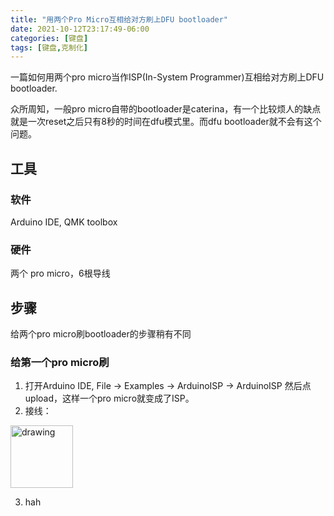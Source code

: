 ```yaml
---
title: "用两个Pro Micro互相给对方刷上DFU bootloader"
date: 2021-10-12T23:17:49-06:00
categories: [键盘]
tags: [键盘,克制化]
---
```

一篇如何用两个pro micro当作ISP(In-System Programmer)互相给对方刷上DFU bootloader.
<!--more-->

众所周知，一般pro micro自带的bootloader是caterina，有一个比较烦人的缺点就是一次reset之后只有8秒的时间在dfu模式里。而dfu bootloader就不会有这个问题。

## 工具

### 软件

Arduino IDE, QMK toolbox

### 硬件

两个 pro micro，6根导线

## 步骤

给两个pro micro刷bootloader的步骤稍有不同

### 给第一个pro micro刷

1. 打开Arduino IDE, File -> Examples -> ArduinoISP -> ArduinoISP 然后点upload，这样一个pro micro就变成了ISP。
2. 接线：

<img src="https://cdn.sparkfun.com/assets/9/c/3/c/4/523a1765757b7f5c6e8b4567.png" alt="drawing" width="100"/>

3. hah

